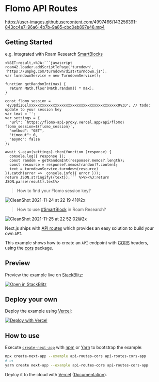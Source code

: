 # Flomo API Routes 

https://user-images.githubusercontent.com/4997466/143256391-843cc4e7-96a6-4b7b-9a85-cbc0eb897e48.mp4

## Getting Started

e.g. Integrated with Roam Research [SmartBlocks](https://roamjs.com/extensions/roam42/smartblocks)

```shell
<%SET:result,<%JA:```javascript
roam42.loader.addScriptToPage('turndown', 'https://unpkg.com/turndown/dist/turndown.js');
var turndownService = new TurndownService();

function getRandomInt(max) {
  return Math.floor(Math.random() * max);
}

const flomo_session = 'eyJpdiI6Ilxxxxxxxxxxxxxxxxxxxxxxxxxxxxxxxxxxxxxxxxx0%3D'; // todo: update to your session key
var text = '';
var settings = {
  "url": `https://flomo-api-proxy.vercel.app/api/flomo?flomo_session=${flomo_session}`,
  "method": "GET",
  "timeout": 0,
  "async": false
};

await $.ajax(settings).then(function (response) {
  console.log({ response });
  const random = getRandomInt(response?.memos?.length);
  const resource = response?.memos[random]?.content;
  text = turndownService.turndown(resource)
}).catch(error =>  console.info({ error }));
return JSON.stringify({text});``` %>%><%J:return JSON.parse(result).text%>
```

> How to find your Flomo session key?

![CleanShot 2021-11-24 at 22 19 41@2x](https://user-images.githubusercontent.com/4997466/143255420-d449b718-04f4-490a-8e11-07d8f8e6d569.png)

> How to use [#SmartBlock](https://roamjs.com/extensions/roam42/smartblocks) in Roam Research?

![CleanShot 2021-11-25 at 22 52 02@2x](https://user-images.githubusercontent.com/4997466/143462933-9c3187b1-9a3a-441f-aa76-3aa64d295d04.png)


Next.js ships with [API routes](https://nextjs.org/docs/api-routes/introduction) which provides an easy solution to build your own `API`.

This example shows how to create an `API` endpoint with [CORS](https://developer.mozilla.org/en-US/docs/Web/HTTP/CORS) headers, using the [cors](https://github.com/expressjs/cors) package.

## Preview

Preview the example live on [StackBlitz](http://stackblitz.com/):

[![Open in StackBlitz](https://developer.stackblitz.com/img/open_in_stackblitz.svg)](https://stackblitz.com/github/vercel/next.js/tree/canary/examples/api-routes-cors)

## Deploy your own

Deploy the example using [Vercel](https://vercel.com?utm_source=github&utm_medium=readme&utm_campaign=next-example):

[![Deploy with Vercel](https://vercel.com/button)](https://vercel.com/new/git/external?repository-url=https://github.com/vercel/next.js/tree/canary/examples/api-routes-cors&project-name=api-routes-cors&repository-name=api-routes-cors)

## How to use

Execute [`create-next-app`](https://github.com/vercel/next.js/tree/canary/packages/create-next-app) with [npm](https://docs.npmjs.com/cli/init) or [Yarn](https://yarnpkg.com/lang/en/docs/cli/create/) to bootstrap the example:

```bash
npx create-next-app --example api-routes-cors api-routes-cors-app
# or
yarn create next-app --example api-routes-cors api-routes-cors-app
```

Deploy it to the cloud with [Vercel](https://vercel.com/new?utm_source=github&utm_medium=readme&utm_campaign=next-example) ([Documentation](https://nextjs.org/docs/deployment)).
